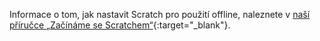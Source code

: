 Informace o tom, jak nastavit Scratch pro použití offline, naleznete v [naší příručce „Začínáme se Scratchem“](https://projects.raspberrypi.org/cs-CZ/projects/getting-started-scratch/1){:target="_blank"}.
